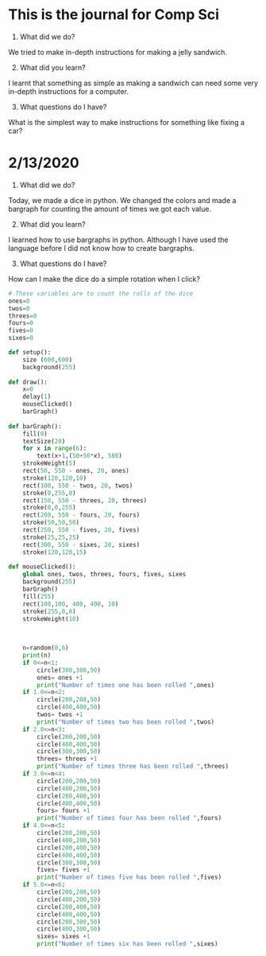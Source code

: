 # This is the journal for Comp Sci

1. What did we do?

We tried to make in-depth instructions for making a jelly sandwich.

2. What did you learn?

I learnt that something as simple as making a sandwich can need some very in-depth instructions for a computer.

3. What questions do I have?

What is the simplest way to make instructions for something like fixing a car?

# 2/13/2020

1. What did we do?

Today, we made a dice in python. We changed the colors and made a bargraph for counting the amount of times we got each value.

2. What did you learn?

I learned how to use bargraphs in python. Although I have used the language before I did not know how to create bargraphs.

3. What questions do I have?

How can I make the dice do a simple rotation when I click?

```.py
# These variables are to count the rolls of the dice
ones=0
twos=0
threes=0
fours=0
fives=0
sixes=0

def setup():
    size (600,600)
    background(255)
    
def draw():
    x=0
    delay(1)
    mouseClicked()
    barGraph()
    
def barGraph():
    fill(0)
    textSize(20)
    for x in range(6):
        text(x+1,(50+50*x), 580)
    strokeWeight(5)
    rect(50, 550 - ones, 20, ones)
    stroke(120,120,10)
    rect(100, 550 - twos, 20, twos)
    stroke(0,255,0)
    rect(150, 550 - threes, 20, threes)
    stroke(0,0,255)
    rect(200, 550 - fours, 20, fours)
    stroke(50,50,50)
    rect(250, 550 - fives, 20, fives)
    stroke(25,25,25)
    rect(300, 550 - sixes, 20, sixes)
    stroke(120,120,15)
    
def mouseClicked():
    global ones, twos, threes, fours, fives, sixes
    background(255)
    barGraph()
    fill(255)
    rect(100,100, 400, 400, 10)
    stroke(255,0,0)
    strokeWeight(10)

    
    
    n=random(0,6)
    print(n)
    if 0<=n<1:
        circle(300,300,50)
        ones= ones +1
        print("Number of times one has been rolled ",ones)
    if 1.0<=n<2:
        circle(200,200,50)
        circle(400,400,50)
        twos= twos +1
        print("Number of times two has been rolled ",twos)
    if 2.0<=n<3:
        circle(200,200,50)
        circle(400,400,50)
        circle(300,300,50)
        threes= threes +1
        print("Number of times three has been rolled ",threes)
    if 3.0<=n<4:
        circle(200,200,50)
        circle(400,200,50)
        circle(200,400,50)
        circle(400,400,50)
        fours= fours +1
        print("Number of times four has been rolled ",fours)
    if 4.0<=n<5:
        circle(200,200,50)
        circle(400,200,50)
        circle(200,400,50)
        circle(400,400,50)
        circle(300,300,50)
        fives= fives +1
        print("Number of times five has been rolled ",fives)
    if 5.0<=n<6:
        circle(200,200,50)
        circle(400,200,50)
        circle(200,400,50)
        circle(400,400,50)
        circle(200,300,50)
        circle(400,300,50)
        sixes= sixes +1
        print("Number of times six has been rolled ",sixes)
```
